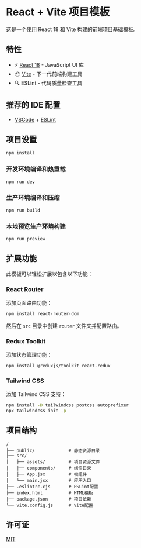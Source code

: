 # React + Vite 项目模板

这是一个使用 React 18 和 Vite 构建的前端项目基础模板。

## 特性

- ⚡️ [React 18](https://react.dev/) - JavaScript UI 库
- 📦 [Vite](https://vitejs.dev/) - 下一代前端构建工具
- 🔍 ESLint - 代码质量检查工具

## 推荐的 IDE 配置

- [VSCode](https://code.visualstudio.com/) + [ESLint](https://marketplace.visualstudio.com/items?itemName=dbaeumer.vscode-eslint)

## 项目设置

```sh
npm install
```

### 开发环境编译和热重载

```sh
npm run dev
```

### 生产环境编译和压缩

```sh
npm run build
```

### 本地预览生产环境构建

```sh
npm run preview
```

## 扩展功能

此模板可以轻松扩展以包含以下功能：

### React Router

添加页面路由功能：

```sh
npm install react-router-dom
```

然后在 `src` 目录中创建 `router` 文件夹并配置路由。

### Redux Toolkit

添加状态管理功能：

```sh
npm install @reduxjs/toolkit react-redux
```

### Tailwind CSS

添加 Tailwind CSS 支持：

```sh
npm install -D tailwindcss postcss autoprefixer
npx tailwindcss init -p
```

## 项目结构

```
/
├── public/             # 静态资源目录
├── src/
│   ├── assets/         # 项目资源文件
│   ├── components/     # 组件目录
│   ├── App.jsx         # 根组件
│   └── main.jsx        # 应用入口
├── .eslintrc.cjs       # ESLint配置
├── index.html          # HTML模板
├── package.json        # 项目依赖
└── vite.config.js      # Vite配置
```

## 许可证

[MIT](https://opensource.org/licenses/MIT) 